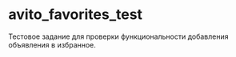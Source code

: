 # avito_favorites_test
Тестовое задание для проверки функциональности добавления объявления в избранное.
